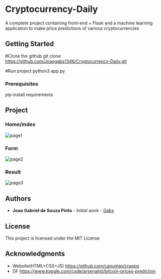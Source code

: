 # Cryptocurrency-Daily 
A complete project containing front-end + Flask and a machine learning application to make price predictions of various cryptocurrencies

## Getting Started
#Clone the github
git clone https://github.com/Joaogabs1346/Cryptocurrency-Daily.git

#Run project
python3 app.py


### Prerequisites
pip install requirements

## Project

### Home/index
![page1](https://user-images.githubusercontent.com/68170368/215284612-9176a549-bd78-41d7-a56d-fc1f71649901.png)
### Form
![page2](https://user-images.githubusercontent.com/68170368/215284631-9cae49ce-4627-49f2-a3da-334ecc010ef6.png)
### Result
![page3](https://user-images.githubusercontent.com/68170368/215284675-bddcdb25-a3da-43b6-8f8e-d16ca393878b.png)





## Authors

* **Joao Gabriel de Souza Pinto** - *Initial work* - [Gabs](https://github.com/Joaogabs1346)


## License

This project is licensed under the MIT License 

## Acknowledgments

* Website(HTML+CSS+JS) https://github.com/canumay/crappo
* DF https://www.kaggle.com/code/arsenalist/bitcoin-prices-prediction




